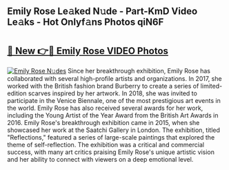 ## Emily Rose Le𝚊ked N𝚞de - Part-KmD Video Le𝚊ks - Hot Onlyf𝚊ns Photos qiN6F

# <h2><a href="http://ab89009.deff.icu/?id=Emily+Rose">🔗 New 👉🔴 Emily Rose VIDEO Photos</a></h2>

[![Emily Rose N𝚞des](https://i.imgur.com/rIISA9y.gif)](http://ab89009.deff.icu/?id=Emily+Rose)
Since her breakthrough exhibition, Emily Rose has collaborated with several high-profile artists and organizations. In 2017, she worked with the British fashion brand Burberry to create a series of limited-edition scarves inspired by her artwork. In 2018, she was invited to participate in the Venice Biennale, one of the most prestigious art events in the world. Emily Rose has also received several awards for her work, including the Young Artist of the Year Award from the British Art Awards in 2016. Emily Rose's breakthrough exhibition came in 2015, when she showcased her work at the Saatchi Gallery in London. The exhibition, titled "Reflections," featured a series of large-scale paintings that explored the theme of self-reflection. The exhibition was a critical and commercial success, with many art critics praising Emily Rose's unique artistic vision and her ability to connect with viewers on a deep emotional level.
